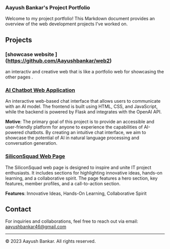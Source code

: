 ### Aayush Bankar's Project Portfolio

Welcome to my project portfolio! This Markdown document provides an overview of the web development projects I've worked on.

## Projects

### [showcase website ] (https://github.com/Aayushbankar/web2)
an interactiv and creative web that is like a portfolio web for showcasing the other pages .

### [AI Chatbot Web Application](https://github.com/Aayushbankar/chat-bot)



An interactive web-based chat interface that allows users to communicate with an AI model. The frontend is built using HTML, CSS, and JavaScript, while the backend is powered by Flask and integrates with the OpenAI API.

**Motive**: The primary goal of this project is to provide an accessible and user-friendly platform for anyone to experience the capabilities of AI-powered chatbots. By creating an intuitive chat interface, we aim to showcase the potential of AI in natural language processing and conversation generation.

### [SiliconSquad Web Page](https://aayushbankar.github.io/sillicon-squad/)



The SiliconSquad web page is designed to inspire and unite IT project enthusiasts. It includes sections for highlighting innovative ideas, hands-on learning, and a collaborative spirit. The page features a hero section, key features, member profiles, and a call-to-action section.

**Features**: Innovative Ideas, Hands-On Learning, Collaborative Spirit

## Contact

For inquiries and collaborations, feel free to reach out via email: aayushbankar46@gmail.com

---
&copy; 2023 Aayush Bankar. All rights reserved.
